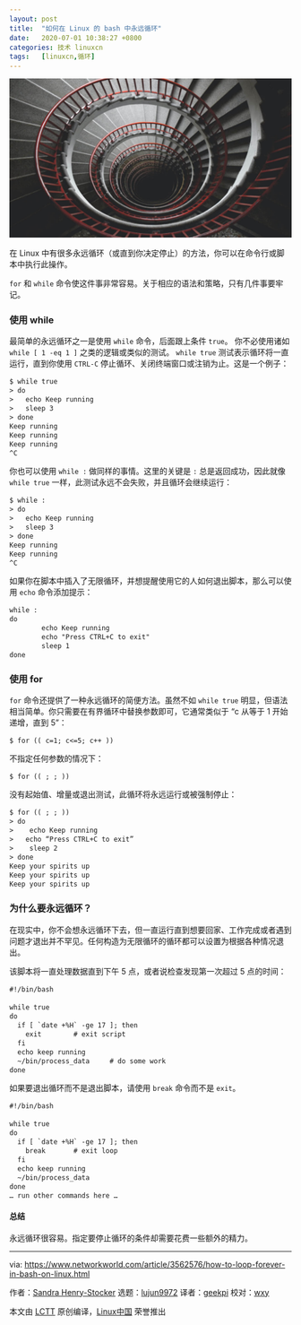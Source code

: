 ```yaml
---
layout: post
title:	"如何在 Linux 的 bash 中永远循环"
date:	2020-07-01 10:38:27 +0800 
categories:	技术 linuxcn 
tags:	[linuxcn,循环]
---
```



![](/Asserts/Images/album/202007/01/103713zx0qlu23xz2su3yl.jpg)


在 Linux 中有很多永远循环（或直到你决定停止）的方法，你可以在命令行或脚本中执行此操作。


`for` 和 `while` 命令使这件事非常容易。关于相应的语法和策略，只有几件事要牢记。


### 使用 while


最简单的永远循环之一是使用 `while` 命令，后面跟上条件 `true`。 你不必使用诸如 `while [ 1 -eq 1 ]` 之类的逻辑或类似的测试。 `while true` 测试表示循环将一直运行，直到你使用 `CTRL-C` 停止循环、关闭终端窗口或注销为止。这是一个例子：



```
$ while true
> do
>   echo Keep running
>   sleep 3
> done
Keep running
Keep running
Keep running
^C

```

你也可以使用 `while :` 做同样的事情。这里的关键是 `:` 总是返回成功，因此就像 `while true` 一样，此测试永远不会失败，并且循环会继续运行：



```
$ while :
> do
>   echo Keep running
>   sleep 3
> done
Keep running
Keep running
^C

```

如果你在脚本中插入了无限循环，并想提醒使用它的人如何退出脚本，那么可以使用 `echo` 命令添加提示：



```
while :
do
        echo Keep running
        echo "Press CTRL+C to exit"
        sleep 1
done

```

### 使用 for


`for` 命令还提供了一种永远循环的简便方法。虽然不如 `while true` 明显，但语法相当简单。你只需要在有界循环中替换参数即可，它通常类似于 “c 从等于 1 开始递增，直到 5”：



```
$ for (( c=1; c<=5; c++ ))

```

不指定任何参数的情况下：



```
$ for (( ; ; ))

```

没有起始值、增量或退出测试，此循环将永远运行或被强制停止：



```
$ for (( ; ; ))
> do
>    echo Keep running
>   echo “Press CTRL+C to exit”
>    sleep 2
> done
Keep your spirits up
Keep your spirits up
Keep your spirits up

```

### 为什么要永远循环？


在现实中，你不会想永远循环下去，但一直运行直到想要回家、工作完成或者遇到问题才退出并不罕见。任何构造为无限循环的循环都可以设置为根据各种情况退出。


该脚本将一直处理数据直到下午 5 点，或者说检查发现第一次超过 5 点的时间：



```
#!/bin/bash

while true
do
  if [ `date +%H` -ge 17 ]; then
    exit        # exit script
  fi
  echo keep running
  ~/bin/process_data     # do some work
done

```

如果要退出循环而不是退出脚本，请使用 `break` 命令而不是 `exit`。



```
#!/bin/bash

while true
do
  if [ `date +%H` -ge 17 ]; then
    break       # exit loop
  fi
  echo keep running
  ~/bin/process_data
done
… run other commands here …

```

#### 总结


永远循环很容易。指定要停止循环的条件却需要花费一些额外的精力。




---


via: <https://www.networkworld.com/article/3562576/how-to-loop-forever-in-bash-on-linux.html>


作者：[Sandra Henry-Stocker](https://www.networkworld.com/author/Sandra-Henry_Stocker/) 选题：[lujun9972](https://github.com/lujun9972) 译者：[geekpi](https://github.com/geekpi) 校对：[wxy](https://github.com/wxy)


本文由 [LCTT](https://github.com/LCTT/TranslateProject) 原创编译，[Linux中国](https://linux.cn/) 荣誉推出
